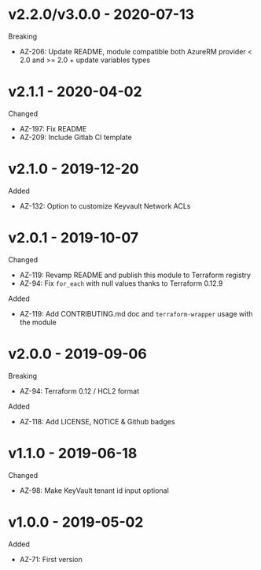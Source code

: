 # v2.2.0/v3.0.0 - 2020-07-13

Breaking
  * AZ-206: Update README, module compatible both AzureRM provider < 2.0 and >= 2.0 + update variables types

# v2.1.1 - 2020-04-02

Changed
  * AZ-197: Fix README
  * AZ-209: Include Gitlab CI template

# v2.1.0 - 2019-12-20

Added
  * AZ-132: Option to customize Keyvault Network ACLs

# v2.0.1 - 2019-10-07

Changed
  * AZ-119: Revamp README and publish this module to Terraform registry
  * AZ-94: Fix `for_each` with null values thanks to Terraform 0.12.9

Added
  * AZ-119: Add CONTRIBUTING.md doc and `terraform-wrapper` usage with the module

# v2.0.0 - 2019-09-06

Breaking
  * AZ-94: Terraform 0.12 / HCL2 format

Added
  * AZ-118: Add LICENSE, NOTICE & Github badges

# v1.1.0 - 2019-06-18

Changed
  * AZ-98: Make KeyVault tenant id input optional

# v1.0.0 - 2019-05-02

Added
  * AZ-71: First version
